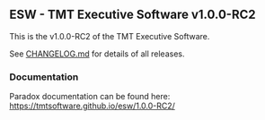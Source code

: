 ## ESW - TMT Executive Software v1.0.0-RC2

This is the v1.0.0-RC2 of the TMT Executive Software.

See [CHANGELOG.md](CHANGELOG.md) for details of all releases.

### Documentation

Paradox documentation can be found here: https://tmtsoftware.github.io/esw/1.0.0-RC2/
